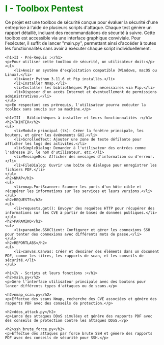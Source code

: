 <!DOCTYPE html>
<html lang="en">
<head>
    <meta charset="UTF-8">
    <meta name="viewport" content="width=device-width, initial-scale=1.0">
    <title>Toolbox Pentest README</title>
    <style>
        h1, h2 {
            color: green;
        }
        h1 {
            font-size: 2em;
        }
        h2 {
            font-size: 1.5em;
        }
    </style>
</head>
<body>
    <h1>I - Toolbox Pentest</h1>
    <p>Ce projet est une toolbox de sécurité conçue pour évaluer la sécurité d'une entreprise à l'aide de plusieurs scripts d'attaque. Chaque test génère un rapport détaillé, incluant des recommandations de sécurité à suivre. Cette toolbox est accessible via une interface graphique conviviale. Pour l'exécuter, il suffit de lancer "main.py", permettant ainsi d'accéder à toutes les fonctionnalités sans avoir à exécuter chaque script individuellement.</p>
    
    <h1>II - Pré-Requis :</h1>
    <p>Pour utiliser cette toolbox de sécurité, un utilisateur doit:</p>
    <ul>
        <li>Avoir un système d'exploitation compatible (Windows, macOS ou Linux).</li>
        <li>Avoir Python 3.11.6 et Pip installés.</li>
        <li>Installer Nmap.</li>
        <li>Installer les bibliothèques Python nécessaires via Pip.</li>
        <li>Disposer d'un accès Internet et éventuellement de permissions administratives.</li>
    </ul>
    <p>En respectant ces prérequis, l'utilisateur pourra exécuter la toolbox sans soucis sur sa machine.</p>
    
    <h1>III - Bibliothèques à installer et leurs fonctionnalités :</h1>
    <h2>TKINTER</h2>
    <ul>
        <li>Module principal (tk): Créer la fenêtre principale, les boutons, et gérer les événements GUI.</li>
        <li>ScrolledText: Ajouter une zone de texte défilante pour afficher les logs des activités.</li>
        <li>SimpleDialog: Demander à l'utilisateur des entrées comme l'adresse IP, le nom d'utilisateur, etc.</li>
        <li>MessageBox: Afficher des messages d'information ou d'erreur.</li>
        <li>FileDialog: Ouvrir une boîte de dialogue pour enregistrer les fichiers PDF.</li>
    </ul>
    <h2>NMAP</h2>
    <ul>
        <li>nmap.PortScanner: Scanner les ports d'un hôte cible et récupérer les informations sur les services et leurs versions.</li>
    </ul>
    <h2>REQUESTS</h2>
    <ul>
        <li>requests.get(): Envoyer des requêtes HTTP pour récupérer des informations sur les CVE à partir de bases de données publiques.</li>
    </ul>
    <h2>PARAMIKO</h2>
    <ul>
        <li>paramiko.SSHClient: Configurer et gérer les connexions SSH pour tenter des connexions avec différents mots de passe.</li>
    </ul>
    <h2>REPORTLABS</h2>
    <ul>
        <li>canvas.Canvas: Créer et dessiner des éléments dans un document PDF, comme les titres, les rapports de scan, et les conseils de sécurité.</li>
    </ul>
    
    <h1>IV - Scripts et leurs fonctions :</h1>
    <h2>main.py</h2>
    <p>Gère l'interface utilisateur principale avec des boutons pour lancer différents types d'attaques ou de scans.</p>
    
    <h2>nmap_scan.py</h2>
    <p>Effectue des scans Nmap, recherche des CVE associées et génère des rapports PDF avec des conseils de protection.</p>
    
    <h2>ddos_attack.py</h2>
    <p>Lance des attaques DDoS simulées et génère des rapports PDF avec des conseils de protection contre les attaques DDoS.</p>
    
    <h2>ssh_brute_force.py</h2>
    <p>Effectue des attaques par force brute SSH et génère des rapports PDF avec des conseils de sécurité pour SSH.</p>
</body>
</html>
